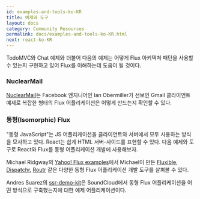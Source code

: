 ```yaml
---
id: examples-and-tools-ko-KR
title: 예제와 도구
layout: docs
category: Community Resources
permalink: docs/examples-and-tools-ko-KR.html
next: react-ko-KR
---
```


TodoMVC와 Chat 예제와 더불어 다음의 예제는 어떻게 Flux 아키텍쳐 패턴을 사용할 수 있는지 구현하고 있어 Flux를 이해하는데 도움이 될 것이다.

### NuclearMail

[NuclearMail](https://github.com/ianobermiller/nuclearmail)는 Facebook 엔지니어인 Ian Obermiller가 선보인 Gmail 클라이언트 예제로 복잡한 형태의 Flux 어플리케이션은 어떻게 만드는지 확인할 수 있다.

### 동형(Isomorphic) Flux

"동형 JavaScript"는 JS 어플리케이션을 클라이언트와 서버에서 모두 사용하는 방식을 묘사하고 있다. React는 쉽게 HTML 서버-사이드를 표현할 수 있다. 다음 예제와 도구로 React와 Flux를 동형 어플리케이션 개발에 사용해보자.

Michael Ridgway의 [Yahoo! Flux examples](https://github.com/yahoo/flux-examples)에서 Michael이 만든 [Fluxible](https://github.com/yahoo/fluxible), [Dispatchr](https://github.com/yahoo/dispatchr), [Routr](https://github.com/yahoo/routr) 같은 다양한 동형 Flux 어플리케이션 개발 도구를 살펴볼 수 있다. 

Andres Suarez의 [ssr-demo-kit](https://github.com/zertosh/ssr-demo-kit)은 SoundCloud에서 동형 Flux 어플리케이션을 어떤 방식으로 구축했는지에 대한 예제 어플리케이션이다.
